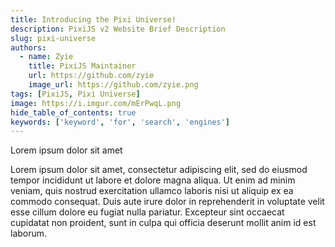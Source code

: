 ```yaml
---
title: Introducing the Pixi Universe!
description: PixiJS v2 Website Brief Description
slug: pixi-universe
authors:
  - name: Zyie
    title: PixiJS Maintainer
    url: https://github.com/zyie
    image_url: https://github.com/zyie.png
tags: [PixiJS, Pixi Universe]
image: https://i.imgur.com/mErPwqL.png
hide_table_of_contents: true
keywords: ['keyword', 'for', 'search', 'engines']
---
```


Lorem ipsum dolor sit amet

<!--truncate-->

Lorem ipsum dolor sit amet, consectetur adipiscing elit, sed do eiusmod tempor incididunt ut labore et dolore magna aliqua. Ut enim ad minim veniam, quis nostrud exercitation ullamco laboris nisi ut aliquip ex ea commodo consequat. Duis aute irure dolor in reprehenderit in voluptate velit esse cillum dolore eu fugiat nulla pariatur. Excepteur sint occaecat cupidatat non proident, sunt in culpa qui officia deserunt mollit anim id est laborum.
